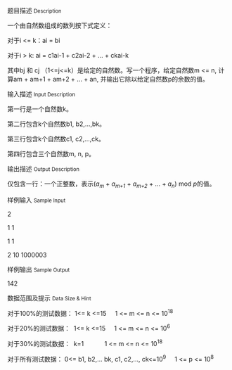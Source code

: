 <div class="panel panel-default">
<div class="area-title">
<span>
题目描述
<small>Description</small>
</span></div>
<div class="panel-body">

<p>一个由自然数组成的数列按下式定义：</p>
<p>对于i &lt;= k：ai = bi</p>
<p>对于i &gt; k: ai = c1ai-1 + c2ai-2 + ... + ckai-k</p>
<p>其中bj 和 cj （1&lt;=j&lt;=k）是给定的自然数。写一个程序，给定自然数m &lt;= n, 计算am + am+1 + am+2 + ... + an, 并输出它除以给定自然数p的余数的值。 </p>

</div>
</div>

<div class="panel panel-default">
<div class="area-title">
<span>
输入描述
<small>Input Description</small>
</span></div>
<div class="panel-body">
<p>第一行是一个自然数k。</p>
<p>第二行包含k个自然数b1, b2,...,bk。</p>
<p>第三行包含k个自然数c1, c2,...,ck。</p>
<p>第四行包含三个自然数m, n, p。</p>

</div>
</div>
<div  class="panel panel-default">
<div class="area-title">
<span>
输出描述
<small>Output Description</small>
</span></div>
<div class="panel-body">

<p>仅包含一行：一个正整数，表示(<em>a<sub>m</sub></em> + <em>a<sub>m+1</sub></em> + <em>a<sub>m+2</sub></em> + ... + <em>a<sub>n</sub></em>) mod <em>p</em>的值。</p>

</div>
</div>


<div class="panel panel-default">
<div class="area-title">
<span>
样例输入
<small>Sample Input</small>
</span></div>
<div class="panel-body">
<p>2</p>
<p>1 1</p>
<p>1 1</p>
<p>2 10 1000003</p>

</div>
</div>

<div class="panel panel-default">
<div class="area-title">
<span>
样例输出
<small>Sample Output</small>
</span></div>
<div class="panel-body">
<p>142</p>

</div>
</div>

<div class="panel panel-default">
<div class="area-title">
<span>
数据范围及提示
<small>Data Size & Hint</small>
</span></div>
<div class="panel-body">
<p>对于100%的测试数据： 1&lt;= k &lt;=15     1 &lt;= m &lt;= n &lt;= 10<sup>18</sup></p>
<p>对于20%的测试数据：  1&lt;= k &lt;=15     1 &lt;= m &lt;= n &lt;= 10<sup>6</sup></p>
<p>对于30%的测试数据：  k=1            1 &lt;= m &lt;= n &lt;= 10<sup>18</sup></p>
<p>对于所有测试数据： 0&lt;= b1, b2,... bk, c1, c2,..., ck&lt;=10<sup>9</sup>     1 &lt;= p &lt;= 10<sup>8</sup></p>
</div>
</div>
